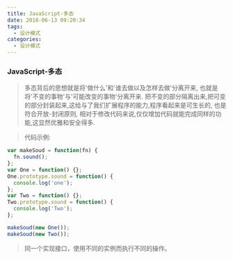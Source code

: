 ```yaml
---
title: JavaScript-多态
date: 2018-06-13 09:20:34
tags: 
  - 设计模式
categories:
  - 设计模式
---
```


### JavaScript-多态

> 多态背后的思想就是将'做什么'和'谁去做以及怎样去做'分离开来, 也就是将'不变的事物'与'可能改变的事物'分离开来. 把不变的部分隔离出来,把可变的部分封装起来,这给与了我们扩展程序的能力,程序看起来是可生长的, 也是符合开放-封闭原则, 相对于修改代码来说,仅仅增加代码就能完成同样的功能,这显然优雅和安全得多.

<!-- more -->

> 代码示例:

```js
var makeSoud = function(fn) {
  fn.sound();
};
var One = function() {};
One.prototype.sound = function() {
  console.log('one');
};
var Two = function() {};
Two.prototype.sound = function() {
  console.log('Two');
};

makeSoud(new One());
makeSoud(new Two());
```

> 同一个实现接口，使用不同的实例而执行不同的操作。
